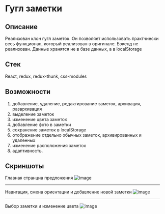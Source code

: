 # Гугл заметки
## Описание
Реализован клон гугл заметок. Он позволяет использовать практчиески весь функционал, который реализован в оригинале. Бэкенд не реализован. Данные хранятся не в базе данных, а в localStorage
## Стек
React, redux, redux-thunk, css-modules
## Возможности
1. добавление, удаление, редактирование заметок, архивация, разархивация
2. выделение заметок
3. изменение цвета заметок
4. добавление фото в заметки
5. сохранение заметок в localStorage
6. отображение отдельно обычных заметок, архивированных и удаленных
7. изменение расположения заметок
8. адаптивность.
## Скриншоты
Главная странциа предложения
![image](https://user-images.githubusercontent.com/41488889/180060441-5e49916c-419c-4b57-a6cd-ae4ffc42cb43.png)
***
Навигация, смена ориентации и добавление новой заметки
![image](https://user-images.githubusercontent.com/41488889/180060633-53968c5e-de2a-480d-ab15-81d4599322b6.png)
***
Выбор заметки и изменение цвета
![image](https://user-images.githubusercontent.com/41488889/180060750-30d65f0e-9d87-4a42-aaaf-2ec7026ab8f1.png)





